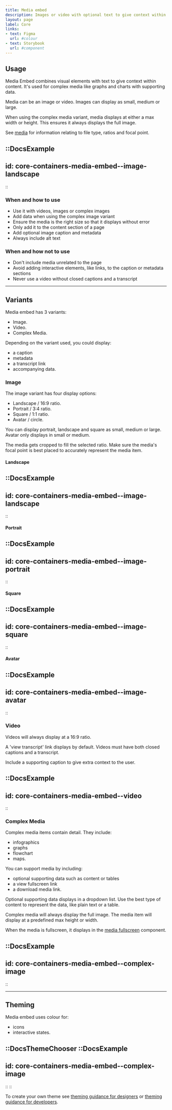 ```yaml
---
title: Media embed
description: Images or video with optional text to give context within content.
layout: page
label: Core
links:
- text: Figma
  url: #colour
- text: Storybook
  url: #component
---
```


## Usage

Media Embed combines visual elements with text to give context within content. It's used for complex media like graphs and charts with supporting data.

Media can be an image or video. Images can display as small, medium or large.

When using the complex media variant, media displays at either a max width or height. This ensures it always displays the full image.

See [media](/design-system/components/media/) for information relating to file type, ratios and focal point.

::DocsExample
---
id: core-containers-media-embed--image-landscape
---
::

### When and how to use

- Use it with videos, images or complex images
- Add data when using the complex image variant
- Ensure the media is the right size so that it displays without error
- Only add it to the content section of a page
- Add optional image caption and metadata
- Always include alt text

### When and how not to use

- Don't include media unrelated to the page
- Avoid adding interactive elements, like links, to the caption or metadata sections
- Never use a video without closed captions and a transcript

---

## Variants

Media embed has 3 variants:

- Image.
- Video.
- Complex Media.

Depending on the variant used, you could display:

- a caption
- metadata
- a transcript link
- accompanying data. 

### Image

The image variant has four display options:

- Landscape / 16:9 ratio.
- Portrait / 3:4 ratio.
- Square / 1:1 ratio.
- Avatar / circle.

You can display portrait, landscape and square as small, medium or large. Avatar only displays in small or medium.

The media gets cropped to fill the selected ratio. Make sure the media's focal point is best placed to accurately represent the media item. 

#### Landscape

::DocsExample
---
id: core-containers-media-embed--image-landscape
---
::

#### Portrait

::DocsExample
---
id: core-containers-media-embed--image-portrait
---
::

#### Square

::DocsExample
---
id: core-containers-media-embed--image-square
---
::

#### Avatar

::DocsExample
---
id: core-containers-media-embed--image-avatar
---
::

### Video

Videos will always display at a 16:9 ratio.

A 'view transcript' link displays by default. Videos must have both closed captions and a transcript.

Include a supporting caption to give extra context to the user.

::DocsExample
---
id: core-containers-media-embed--video
---
::

### Complex Media

Complex media items contain detail. They include:

- infographics
- graphs
- flowchart
- maps.

You can support media by including:

- optional supporting data such as content or tables
- a view fullscreen link
- a download media link.

Optional supporting data displays in a dropdown list. Use the best type of content to represent the data, like plain text or a table.

Complex media will always display the full image. The media item will display at a predefined max height or width.

When the media is fullscreen, it displays in the [media fullscreen](/design-system/components/media-fullscreen/) component.

::DocsExample
---
id: core-containers-media-embed--complex-image
---
::

---

## Theming

Media embed uses colour for:

- icons
- interactive states.

::DocsThemeChooser
  ::DocsExample
  ---
  id: core-containers-media-embed--complex-image
  ---
  ::
::

To create your own theme see [theming guidance for designers]() or [theming guidance for developers]().
